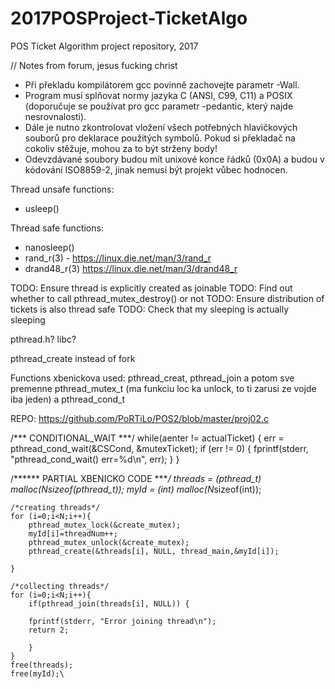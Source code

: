 # 2017POSProject-TicketAlgo
POS Ticket Algorithm project repository, 2017



// Notes from forum, jesus fucking christ
* Při překladu kompilátorem gcc povinně zachovejte parametr -Wall.
* Program musí splňovat normy jazyka C (ANSI, C99, C11) a POSIX (doporučuje se používat pro gcc parametr -pedantic, který najde nesrovnalosti).
* Dále je nutno zkontrolovat vložení všech potřebných hlavičkových souborů pro deklarace použitých symbolů. Pokud si překladač na cokoliv stěžuje, mohou za to být strženy body! 
* Odevzdávané soubory budou mít unixové konce řádků (0x0A) a budou v kódování ISO8859-2, jinak nemusí být projekt vůbec hodnocen.


Thread unsafe functions:
* usleep()

Thread safe functions: 
* nanosleep()
* rand_r(3) - https://linux.die.net/man/3/rand_r
* drand48_r(3) https://linux.die.net/man/3/drand48_r


TODO: Ensure thread is explicitly created as joinable 
TODO: Find out whether to call pthread_mutex_destroy() or not
TODO: Ensure distribution of tickets is also thread safe
TODO: Check that my sleeping is actually sleeping


pthread.h? libc?

pthread_create instead of fork

Functions xbenickova used:
 pthread_creat, pthread_join a potom sve premenne pthread_mutex_t (ma funkciu loc ka unlock, to ti zarusi ze vojde iba jeden)
a pthread_cond_t

REPO: https://github.com/PoRTiLo/POS2/blob/master/proj02.c

/*** CONDITIONAL_WAIT ***/
while(aenter != actualTicket)
	{
		err = pthread_cond_wait(&CSCond, &mutexTicket);
		if (err != 0)
		{
			fprintf(stderr, "pthread_cond_wait() err=%d\n", err);
		}
	}


/****** PARTIAL XBENICKO CODE *******/
threads = (pthread_t*) malloc(N*sizeof(pthread_t));
	myId = (int*) malloc(N*sizeof(int));

	/*creating threads*/
	for (i=0;i<N;i++){
		pthread_mutex_lock(&create_mutex);
		myId[i]=threadNum++;
		pthread_mutex_unlock(&create_mutex);
		pthread_create(&threads[i], NULL, thread_main,&myId[i]);
		
	}

	/*collecting threads*/
	for (i=0;i<N;i++){
		if(pthread_join(threads[i], NULL)) {

		fprintf(stderr, "Error joining thread\n");
		return 2;

		}
	}
	free(threads);
	free(myId);\
